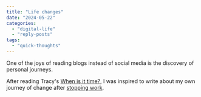 ```yaml
---
title: "Life changes"
date: "2024-05-22"
categories: 
  - "digital-life"
  - "reply-posts"
tags: 
  - "quick-thoughts"
---
```


One of the joys of reading blogs instead of social media is the discovery of personal journeys.

After reading Tracy's [When is it time?](https://tracydurnell.com/2024/05/17/when-is-it-time/), I was inspired to write about my own journey of change after [stopping work](https://thoughts.uncountable.uk/stopping-work/).
